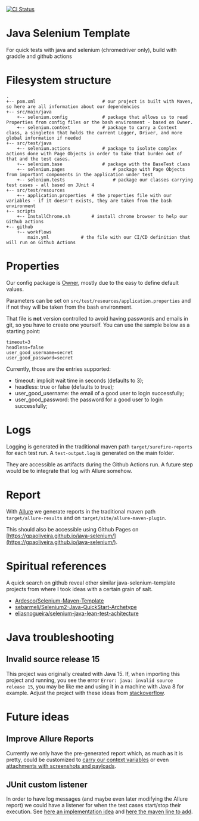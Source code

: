 [![CI Status](https://github.com/gpaOliveira/java-selenium/actions/workflows/main.yml/badge.svg)](https://github.com/gpaOliveira/java-selenium/actions/workflows/main.yml)

# Java Selenium Template

For quick tests with java and selenium (chromedriver only), build with graddle and github actions

# Filesystem structure

```
.
+-- pom.xml                     	# our project is built with Maven, so here are all information about our dependencies
+-- src/main/java
    +-- selenium.config         	# package that allows us to read Properties from config files or the bash environment - based on Owner. 
    +-- selenium.context         	# package to carry a Context class, a singleton that holds the current Logger, Driver, and more global information if needed
+-- src/test/java
    +-- selenium.actions         	# package to isolate complex actions done with Page Objects in order to take that burden out of that and the test cases.
    +-- selenium.base	         	# package with the BaseTest class
    +-- selenium.pages                  # package with Page Objects from important components in the application under test 
    +-- selenium.tests         	        # package our classes carrying test cases - all based on JUnit 4
+-- src/test/resources		
	+-- application.properties	# the properties file with our variables - if it doesn't exists, they are taken from the bash environment
+-- scripts
    +-- InstallChrome.sh		# install chrome browser to help our Github actions
+-- github
    +-- workflows					
        main.yml			# the file with our CI/CD definition that will run on Github Actions
```

# Properties

Our config package is [Owner](http://owner.aeonbits.org/), mostly due to the easy to define default values.

Parameters can be set on `src/test/resources/application.properties` and if not they will be taken from the bash environment. 

That file is **not** version controlled to avoid having passwords and emails in git, so you have to create one yourself. You can use the sample below as a starting point:

```
timeout=3
headless=false
user_good_username=secret
user_good_password=secret
```

Currently, those are the entries supported:

* timeout: implicit wait time in seconds (defaults to 3);
* headless: true or false (defaults to true);
* user_good_username: the email of a good user to login successfully;
* user_good_password: the password for a good user to login successfully; 

# Logs

Logging is generated in the traditional maven path `target/surefire-reports` for each test run. A `test-output.log` is generated on the main folder.

They are accessible as artifacts during the Github Actions run. A future step would be to integrate that log with Allure somehow.

# Report

With [Allure](https://docs.qameta.io/allure/) we generate reports in the traditional maven path `target/allure-results` and on `target/site/allure-maven-plugin`.

This should also be accessible using Github Pages on [https://gpaoliveira.github.io/java-selenium/](https://gpaoliveira.github.io/java-selenium/). 

# Spiritual references

A quick search on github reveal other similar java-selenium-template projects from where I took ideas with a certain grain of salt.

* [Ardesco/Selenium-Maven-Template](https://github.com/Ardesco/Selenium-Maven-Template/)
* [sebarmeli/Selenium2-Java-QuickStart-Archetype](https://github.com/sebarmeli/Selenium2-Java-QuickStart-Archetype)
* [eliasnogueira/selenium-java-lean-test-achitecture](https://github.com/eliasnogueira/selenium-java-lean-test-achitecture)

# Java troubleshooting

## Invalid source release 15

This project was originally created with Java 15. If, when importing this project and running, you see the error `Error: java: invalid source release 15`, you may be like me and using it in a machine with Java 8 for example. Adjust the project with these ideas from [stackoverflow](https://stackoverflow.com/questions/46280859/intellij-idea-error-java-invalid-source-release-1-9).

# Future ideas

## Improve Allure Reports

Currently we only have the pre-generated report which, as much as it is pretty, could be customized to [carry our context variables](https://dev.to/eliasnogueira/add-more-information-to-your-allure-report-using-java-27n5) or even [attachments with screenshots and payloads](https://blog.issart.com/practical-guide-for-making-tests-execution-result-reports-more-comprehensible/).

## JUnit custom listener

In order to have log messages (and maybe even later modifying the Allure report) we could have a listener for when the test cases start/stop their execution. See [here an implementation idea](https://howtodoinjava.com/junit/how-to-add-listner-in-junit-testcases/) and [here the maven line to add](https://stackoverflow.com/questions/4968475/using-junit-runlistener-with-maven).

